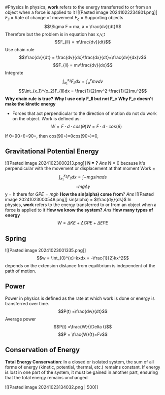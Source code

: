 #Physics 
In physics, **work** refers to the energy transferred to or from an object when a force is applied to it
![[Pasted image 20241022234801.png]]
$F_{ll}$ = Rate of change of movement
$F_{c}$ = Supporting objects
$$\Sigma F = ma, a = \frac{dv}{dt}$$
Therefore but the problem is in equation has x,v,t
$$F_{ll} = m\frac{dv}{dt}$$
Use chain rule
$$\frac{dv}{dt} = \frac{dv}{dx}\frac{dx}{dt}=\frac{dv}{dx}v$$
$$F_{ll} = mv\frac{dv}{dx}$$
Integrate
$$\int_{x_1}^{x_2}F_{ll}dx = \int_{u}^{v}mv dv$$
$$\int_{x_1}^{x_2}F_{ll}dx = \frac{1}{2}mv^2-\frac{1}{2}mu^2$$
**Why chain rule is true?**
**Why I use only F_ll but not F_c**
**Why F_c doesn't make the kinetic energy**
- Forces that act perpendicular to the direction of motion do not do work on the object. Work is defined as:
    $$W=F⋅d⋅cos⁡(θ)W=F⋅d⋅cos(θ)$$
    
If θ=90∘θ=90∘, then cos⁡(90∘)=0cos(90∘)=0,

## Gravitational Potential Energy
![[Pasted image 20241023000213.png]]
**N = ?**
*Ans* N = 0 because it's perpendicular with the movement or displacement at that moment
Work = 
$$\int_{x_1}^{x_2}F_{ll}dx = \int- mgsin\alpha ds$$
$$-mg\Delta y$$
y = h there for $GPE = mgh$
**How the sin(alpha) come from**?
*Ans*
![[Pasted image 20241023000548.png]]
sin(alpha) = $\frac{dy}{ds}$
In physics, **work** refers to the energy transferred to or from an object when a force is applied to it
**How we know the system?**
*Ans*
**How many types of energy**
$$W = \Delta KE + \Delta GPE + \Delta EPE$$
## Spring
![[Pasted image 20241023001335.png]]
$$w = \int_{0}^{x}-kxdx = -\frac{1}{2}kx^2$$
depends on the extension distance from equilibrium is independent of the path of motion.
## Power
Power in physics is defined as the rate at which work is done or energy is transferred over time.
$$P(t) =\frac{dw}{dt}$$
Average power
$$P(t) =\frac{W}{\Delta t}$$
$$P = \frac{W}{t}=Fv$$
## Conservation of Energy
**Total Energy Conservation**: In a closed or isolated system, the sum of all forms of energy (kinetic, potential, thermal, etc.) remains constant. If energy is lost in one part of the system, it must be gained in another part, ensuring that the total energy remains unchanged

![[Pasted image 20241023134032.png | 500]]